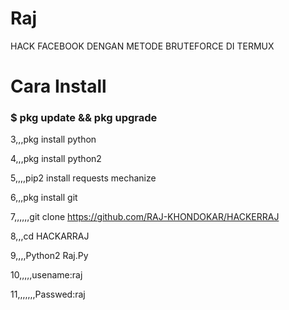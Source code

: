 # Raj
HACK FACEBOOK DENGAN METODE BRUTEFORCE DI TERMUX
# Cara Install
### $ pkg update && pkg upgrade

3,,,pkg install python

4,,,pkg install python2

5,,,,pip2 install requests mechanize

6,,,pkg install git

7,,,,,,git clone https://github.com/RAJ-KHONDOKAR/HACKERRAJ

8,,,cd HACKARRAJ

9,,,,Python2 Raj.Py

10,,,,,usename:raj

11,,,,,,,Passwed:raj
